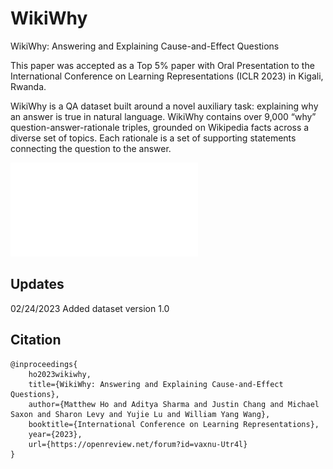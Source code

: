 # WikiWhy
WikiWhy: Answering and Explaining Cause-and-Effect Questions

This paper was accepted as a Top 5% paper with Oral Presentation to the International Conference on Learning Representations (ICLR 2023) in Kigali, Rwanda.

WikiWhy is a QA dataset built around a novel auxiliary task: explaining why an answer is true in natural language. WikiWhy contains over 9,000 “why” question-answer-rationale triples, grounded on Wikipedia facts across a diverse set of topics. Each rationale is a set of supporting statements connecting the question to the answer. 

![Figure 1.](./figures/top_example.pdf)

## Updates
02/24/2023 Added dataset version 1.0

## Citation
```
@inproceedings{
    ho2023wikiwhy,
    title={WikiWhy: Answering and Explaining Cause-and-Effect Questions},
    author={Matthew Ho and Aditya Sharma and Justin Chang and Michael Saxon and Sharon Levy and Yujie Lu and William Yang Wang},
    booktitle={International Conference on Learning Representations},
    year={2023},
    url={https://openreview.net/forum?id=vaxnu-Utr4l}
}
```
